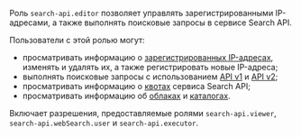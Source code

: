 Роль `search-api.editor` позволяет управлять зарегистрированными IP-адресами, а также выполнять поисковые запросы в сервисе Search API.

Пользователи с этой ролью могут:
* просматривать информацию о [зарегистрированных IP-адресах](../../search-api/operations/workaround.md#registration), изменять и удалять их, а также регистрировать новые IP-адреса;
* выполнять поисковые запросы с использованием [API v1](../../search-api/operations/searching.md) и [API v2](../../search-api/operations/web-search.md);
* просматривать информацию о [квотах](../../search-api/concepts/limits.md#search-api-quotas) сервиса Search API;
* просматривать информацию об [облаках](../../resource-manager/concepts/resources-hierarchy.md#cloud) и [каталогах](../../resource-manager/concepts/resources-hierarchy.md#folder).

Включает разрешения, предоставляемые ролями `search-api.viewer`, `search-api.webSearch.user` и `search-api.executor`.
